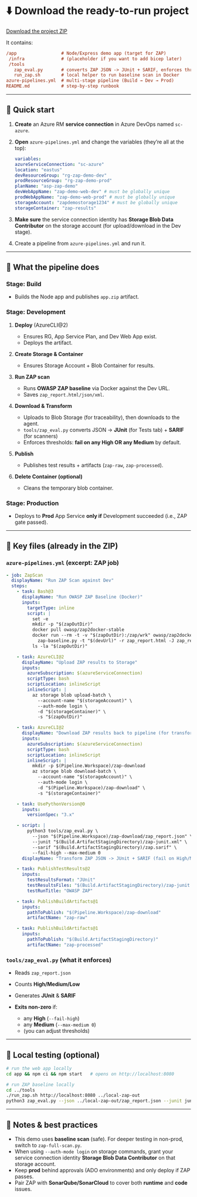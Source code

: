 # ⬇️ Download the ready-to-run project

[Download the project ZIP](sandbox:/mnt/data/owasp-zap-pipeline-demo.zip)

It contains:

```ini
/app                 # Node/Express demo app (target for ZAP)
 /infra              # (placeholder if you want to add bicep later)
 /tools
   zap_eval.py       # converts ZAP JSON -> JUnit + SARIF, enforces thresholds
   run_zap.sh        # local helper to run baseline scan in Docker
azure-pipelines.yml  # multi-stage pipeline (Build → Dev → Prod)
README.md            # step-by-step runbook
```

---

## 🧭 Quick start

1. **Create** an Azure RM **service connection** in Azure DevOps named `sc-azure`.
2. **Open** `azure-pipelines.yml` and change the variables (they’re all at the top):

   ```yaml
   variables:
   azureServiceConnection: "sc-azure"
   location: "eastus"
   devResourceGroup: "rg-zap-demo-dev"
   prodResourceGroup: "rg-zap-demo-prod"
   planName: "asp-zap-demo"
   devWebAppName: "zap-demo-web-dev" # must be globally unique
   prodWebAppName: "zap-demo-web-prod" # must be globally unique
   storageAccount: "zapdemostorage1234" # must be globally unique
   storageContainer: "zap-results"
   ```

3. **Make sure** the service connection identity has **Storage Blob Data Contributor** on the storage account (for upload/download in the Dev stage).
4. Create a pipeline from `azure-pipelines.yml` and run it.

---

## 🧱 What the pipeline does

### Stage: **Build**

- Builds the Node app and publishes `app.zip` artifact.

### Stage: **Development**

1. **Deploy** (AzureCLI\@2)

   - Ensures RG, App Service Plan, and Dev Web App exist.
   - Deploys the artifact.

2. **Create Storage & Container**

   - Ensures Storage Account + Blob Container for results.

3. **Run ZAP scan**

   - Runs **OWASP ZAP baseline** via Docker against the Dev URL.
   - Saves `zap_report.html/json/xml`.

4. **Download & Transform**

   - Uploads to Blob Storage (for traceability), then downloads to the agent.
   - `tools/zap_eval.py` converts JSON → **JUnit** (for Tests tab) + **SARIF** (for scanners)
   - Enforces thresholds: **fail on any High OR any Medium** by default.

5. **Publish**

   - Publishes test results + artifacts (`zap-raw`, `zap-processed`).

6. **Delete Container (optional)**

   - Cleans the temporary blob container.

### Stage: **Production**

- Deploys to **Prod** App Service **only if** Development succeeded (i.e., ZAP gate passed).

---

## 🔎 Key files (already in the ZIP)

### `azure-pipelines.yml` (excerpt: ZAP job)

```yaml
- job: ZapScan
  displayName: "Run ZAP Scan against Dev"
  steps:
    - task: Bash@3
      displayName: "Run OWASP ZAP Baseline (Docker)"
      inputs:
        targetType: inline
        script: |
          set -e
          mkdir -p "$(zapOutDir)"
          docker pull owasp/zap2docker-stable
          docker run --rm -t -v "$(zapOutDir):/zap/wrk" owasp/zap2docker-stable \
            zap-baseline.py -t "$(devUrl)" -r zap_report.html -J zap_report.json -x zap_report.xml -m 5 -d
          ls -la "$(zapOutDir)"

    - task: AzureCLI@2
      displayName: "Upload ZAP results to Storage"
      inputs:
        azureSubscription: $(azureServiceConnection)
        scriptType: bash
        scriptLocation: inlineScript
        inlineScript: |
          az storage blob upload-batch \
            --account-name "$(storageAccount)" \
            --auth-mode login \
            -d "$(storageContainer)" \
            -s "$(zapOutDir)"

    - task: AzureCLI@2
      displayName: "Download ZAP results back to pipeline (for transform/publish)"
      inputs:
        azureSubscription: $(azureServiceConnection)
        scriptType: bash
        scriptLocation: inlineScript
        inlineScript: |
          mkdir -p $(Pipeline.Workspace)/zap-download
          az storage blob download-batch \
            --account-name "$(storageAccount)" \
            --auth-mode login \
            -d "$(Pipeline.Workspace)/zap-download" \
            -s "$(storageContainer)"

    - task: UsePythonVersion@0
      inputs:
        versionSpec: "3.x"

    - script: |
        python3 tools/zap_eval.py \
          --json "$(Pipeline.Workspace)/zap-download/zap_report.json" \
          --junit "$(Build.ArtifactStagingDirectory)/zap-junit.xml" \
          --sarif "$(Build.ArtifactStagingDirectory)/zap.sarif" \
          --fail-high --max-medium 0
      displayName: "Transform ZAP JSON -> JUnit + SARIF (fail on High/Medium)"

    - task: PublishTestResults@2
      inputs:
        testResultsFormat: "JUnit"
        testResultsFiles: "$(Build.ArtifactStagingDirectory)/zap-junit.xml"
        testRunTitle: "OWASP ZAP"

    - task: PublishBuildArtifacts@1
      inputs:
        pathToPublish: "$(Pipeline.Workspace)/zap-download"
        artifactName: "zap-raw"

    - task: PublishBuildArtifacts@1
      inputs:
        pathToPublish: "$(Build.ArtifactStagingDirectory)"
        artifactName: "zap-processed"
```

### `tools/zap_eval.py` (what it enforces)

- Reads `zap_report.json`
- Counts **High/Medium/Low**
- Generates **JUnit** & **SARIF**
- **Exits non-zero** if:

  - any **High** (`--fail-high`)
  - any **Medium** (`--max-medium 0`)
  - (you can adjust thresholds)

---

## 🧪 Local testing (optional)

```bash
# run the web app locally
cd app && npm ci && npm start   # opens on http://localhost:8080

# run ZAP baseline locally
cd ../tools
./run_zap.sh http://localhost:8080 ../local-zap-out
python3 zap_eval.py --json ../local-zap-out/zap_report.json --junit junit.xml --sarif zap.sarif --fail-high --max-medium 0
```

---

## 📌 Notes & best practices

- This demo uses **baseline scan** (safe). For deeper testing in non-prod, switch to `zap-full-scan.py`.
- When using `--auth-mode login` on storage commands, grant your service connection identity **Storage Blob Data Contributor** on that storage account.
- Keep **prod** behind approvals (ADO environments) and only deploy if ZAP passes.
- Pair ZAP with **SonarQube/SonarCloud** to cover both **runtime** and **code** issues.
